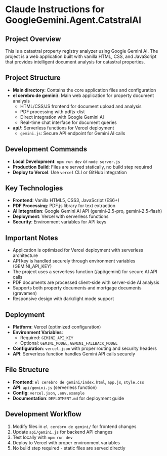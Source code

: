# Claude Instructions for GoogleGemini.Agent.CatstralAI

## Project Overview
This is a catastral property registry analyzer using Google Gemini AI. The project is a web application built with vanilla HTML, CSS, and JavaScript that provides intelligent document analysis for catastral properties.

## Project Structure
- **Main directory**: Contains the core application files and configuration
- **el cerebro de gemini/**: Main web application for property document analysis
  - HTML/CSS/JS frontend for document upload and analysis
  - PDF processing with pdfjs-dist
  - Direct integration with Google Gemini AI
  - Real-time chat interface for document queries
- **api/**: Serverless functions for Vercel deployment
  - `gemini.js`: Secure API endpoint for Gemini AI calls

## Development Commands
- **Local Development**: `npm run dev` or `node server.js`
- **Production Build**: Files are served statically, no build step required
- **Deploy to Vercel**: Use `vercel` CLI or GitHub integration

## Key Technologies
- **Frontend**: Vanilla HTML5, CSS3, JavaScript (ES6+)
- **PDF Processing**: PDF.js library for text extraction
- **AI Integration**: Google Gemini AI API (gemini-2.5-pro, gemini-2.5-flash)
- **Deployment**: Vercel with serverless functions
- **Security**: Environment variables for API keys

## Important Notes
- Application is optimized for Vercel deployment with serverless architecture
- API key is handled securely through environment variables (GEMINI_API_KEY)
- The project uses a serverless function (/api/gemini) for secure AI API calls
- PDF documents are processed client-side with server-side AI analysis
- Supports both property documents and mortgage documents (gravamen)
- Responsive design with dark/light mode support

## Deployment
- **Platform**: Vercel (optimized configuration)
- **Environment Variables**: 
  - Required: `GEMINI_API_KEY`
  - Optional: `GEMINI_MODEL`, `GEMINI_FALLBACK_MODEL`
- **Configuration**: `vercel.json` with proper routing and security headers
- **API**: Serverless function handles Gemini API calls securely

## File Structure
- **Frontend**: `el cerebro de gemini/index.html`, `app.js`, `style.css`
- **API**: `api/gemini.js` (serverless function)
- **Config**: `vercel.json`, `.env.example`
- **Documentation**: `DEPLOYMENT.md` for deployment guide

## Development Workflow
1. Modify files in `el cerebro de gemini/` for frontend changes
2. Update `api/gemini.js` for backend API changes
3. Test locally with `npm run dev`
4. Deploy to Vercel with proper environment variables
5. No build step required - static files are served directly